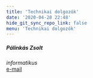 ```yaml
---
title: 'Technikai dolgozók'
date: '2020-04-28 22:48'
hide_git_sync_repo_link: false
menu: 'Technikai dolgozók'
---
```


##### Pálinkás Zsolt
_informatikus_  
[e-mail](mailto:admin@esterhazyiskola.hu)
